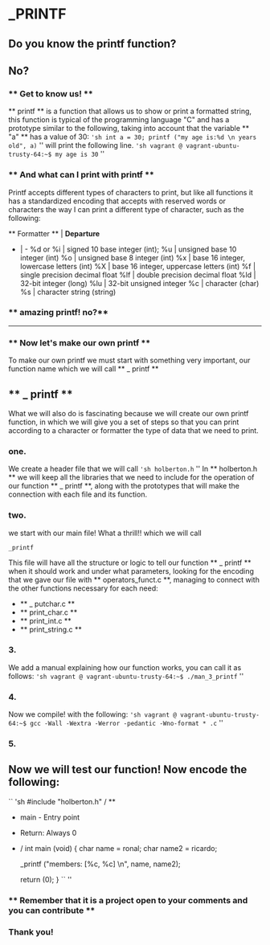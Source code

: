 # _PRINTF
## Do you know the printf function?
## No?
### ** Get to know us! **
** printf ** is a function that allows us to show or print a formatted string, this function is typical of the programming language "C" and has a prototype similar to the following, taking into account that the variable ** "a" ** has a value of 30:
`` 'sh
    int a = 30;
    printf ("my age is:%d \n years old", a)
`` ''
will print the following line.
`` 'sh
vagrant @ vagrant-ubuntu-trusty-64:~$
my age is 30
`` ''
### ** And what can I print with printf **
Printf accepts different types of characters to print, but like all functions it has a standardized encoding that accepts with reserved words or characters the way I can print a different type of character, such as the following:

** Formatter ** | **Departure**
- | -
%d or %i | signed 10 base integer (int);
%u | unsigned base 10 integer (int)
%o | unsigned base 8 integer (int)
%x | base 16 integer, lowercase letters (int)
%X | base 16 integer, uppercase letters (int)
%f | single precision decimal float
%lf | double precision decimal float
%ld | 32-bit integer (long)
%lu | 32-bit unsigned integer
%c | character (char)
%s | character string (string)
### ** amazing printf! no?**
***
### ** Now let's make our own printf **
To make our own printf we must start with something very important, our function name which we will call ** _ printf **

## ** _ printf **

What we will also do is fascinating because we will create our own printf function, in which we will give you a set of steps so that you can print according to a character or formatter the type of data that we need to print.

### **one.**
We create a header file that we will call
`` 'sh
holberton.h
`` ''
In ** holberton.h ** we will keep all the libraries that we need to include for the operation of our function ** _ printf **, along with the prototypes that will make the connection with each file and its function.

### **two.**
we start with our main file! What a thrill!! which we will call

    _printf
    
This file will have all the structure or logic to tell our function ** _ printf ** when it should work and under what parameters, looking for the encoding that we gave our file with ** operators_funct.c **, managing to connect with the other functions necessary for each need:

* ** _ putchar.c **
* ** print_char.c **
* ** print_int.c **
* ** print_string.c **

### **3.**
We add a manual explaining how our function works, you can call it as follows:
`` 'sh
vagrant @ vagrant-ubuntu-trusty-64:~$ ./man_3_printf
`` ''
### **4.**
Now we compile! with the following:
`` 'sh
vagrant @ vagrant-ubuntu-trusty-64:~$ gcc -Wall -Wextra -Werror -pedantic -Wno-format * .c
`` ''

### **5.**

## Now we will test our function! Now encode the following:
`` 'sh
#include "holberton.h"
/ **
 * main - Entry point
 * Return: Always 0
 * /
int main (void)
{
    char name = ronal;
    char name2 = ricardo;
    
    _printf ("members: [%c, %c] \n", name, name2);
    
    return (0);
}
`` ''

### ** Remember that it is a project open to your comments and you can contribute **
### **Thank you!**
